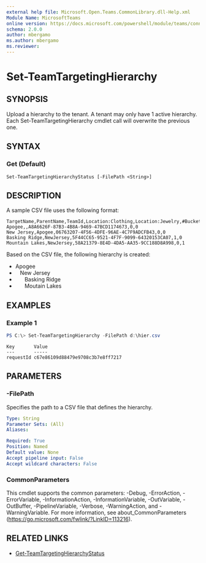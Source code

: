 ```yaml
---
external help file: Microsoft.Open.Teams.CommonLibrary.dll-Help.xml
Module Name: MicrosoftTeams
online version: https://docs.microsoft.com/powershell/module/teams/connect-microsoftteams
schema: 2.0.0
author: mbergamo
ms.author: mbergamo
ms.reviewer:
---
```

# Set-TeamTargetingHierarchy

## SYNOPSIS

Upload a hierarchy to the tenant. A tenant may only have 1 active hierarchy. Each Set-TeamTargetingHierarchy cmdlet call will overwrite the previous one.

## SYNTAX

### Get (Default)
```
Set-TeamTargetingHierarchyStatus [-FilePath <String>]
```

## DESCRIPTION

A sample CSV file uses the following format:

```text
TargetName,ParentName,TeamId,Location:Clothing,Location:Jewelry,#Bucket1,#Bucket2`
Apogee,,A8A6626F-87B3-4B8A-9469-47BCD1174673,0,0
New Jersey,Apogee,06763207-4F56-4DFE-96AE-4C7F9ADCFB43,0,0
Basking Ridge,NewJersey,5F44CC65-9521-4F7F-9099-64320153CA07,1,0
Mountain Lakes,NewJersey,58A21379-8E4D-4DA5-AA35-9CC188D8A998,0,1
```

Based on the CSV file, the following hierarchy is created:

- Apogee
- &nbsp;&nbsp;&nbsp;New Jersey
- &nbsp;&nbsp;&nbsp;&nbsp;&nbsp;&nbsp;Basking Ridge
- &nbsp;&nbsp;&nbsp;&nbsp;&nbsp;&nbsp;Moutain Lakes

## EXAMPLES

### Example 1
```powershell
PS C:\> Set-TeamTargetingHierarchy -FilePath d:\hier.csv
```
```output
Key       Value
---       -----
requestId c67e86109d88479e9708c3b7e8ff7217
```

## PARAMETERS

### -FilePath
Specifies the path to a CSV file that defines the hierarchy.

```yaml
Type: String
Parameter Sets: (All)
Aliases:

Required: True
Position: Named
Default value: None
Accept pipeline input: False
Accept wildcard characters: False
```
### CommonParameters
This cmdlet supports the common parameters: -Debug, -ErrorAction, -ErrorVariable, -InformationAction, -InformationVariable, -OutVariable, -OutBuffer, -PipelineVariable, -Verbose, -WarningAction, and -WarningVariable.
For more information, see about_CommonParameters (https://go.microsoft.com/fwlink/?LinkID=113216).

## RELATED LINKS

- [Get-TeamTargetingHierarchyStatus](https://docs.microsoft.com/powershell/module/teams/get-teamtargetinghierarchystatus)
